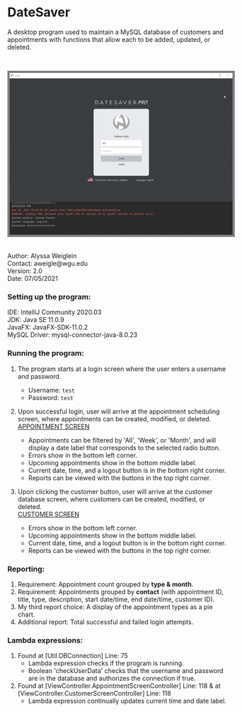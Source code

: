 # DateSaver
A desktop program used to maintain a MySQL database of customers and appointments with functions that allow each to be added, updated, or deleted.

<br><p align="center">
  <kbd>
<img src="capture.gif" alt="ShedulingProgram" style="border:5px solid grey"></img>
  </kbd>
</p><br>
Author: Alyssa Weiglein<br>
Contact: aweigle@wgu.edu<br>
Version: 2.0<br>
Date: 07/05/2021<br>

### Setting up the program:
IDE: IntelliJ Community 2020.03<br>
JDK: Java SE 11.0.9<br>
JavaFX: JavaFX-SDK-11.0.2<br>
MySQL Driver: mysql-connector-java-8.0.23<br>

### Running the program:
1. The program starts at a login screen where the user enters a username and password.<br>
   * Username: `test` <br>
   * Password: `test` <br>
        
2. Upon successful login, user will arrive at the appointment scheduling screen, where appointments can be created, modified, or deleted.
   <br><ins>APPOINTMENT SCREEN</ins>
   * Appointments can be filtered by 'All', 'Week', or 'Month', and will display a date label that corresponds to the selected radio button. 
   * Errors show in the bottom left corner.
   * Upcoming appointments show in the bottom middle label.
   * Current date, time, and a logout button is in the bottom right corner.
   * Reports can be viewed with the buttons in the top right corner.
      
3. Upon clicking the customer button, user will arrive at the customer database screen, where customers can be created, modified, or deleted.
   <br><ins>CUSTOMER SCREEN</ins>
   * Errors show in the bottom left corner.
   * Upcoming appointments show in the bottom middle label.
   * Current date, time, and a logout button is in the bottom right corner.
   * Reports can be viewed with the buttons in the top right corner.

### Reporting:
1. Requirement: Appointment count grouped by <b>type & month</b>.
2. Requirement: Appointments grouped by <b>contact</b> (with appointment ID, title, type, description, start date/time, end date/time, customer ID).
3. My third report choice: A display of the appointment types as a pie chart.
4. Additional report: Total successful and failed login attempts. 

### Lambda expressions:
1. Found at [Util.DBConnection] Line: 75
   * Lambda expression checks if the program is running.
   * Boolean 'checkUserData' checks that the username and password are in the database and authorizes the connection if true.
2. Found at [ViewController.AppointmentScreenController] Line: 118 & at [ViewController.CustomerScreenController] Line: 118
   * Lambda expression continually updates current time and date label.
